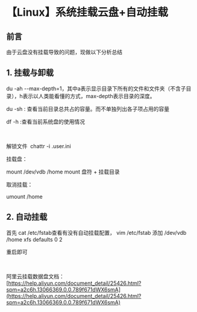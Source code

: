 # 【Linux】系统挂载云盘+自动挂载


## 前言

由于云盘没有挂载导致的问题，现做以下分析总结

## 1. 挂载与卸载

du -ah --max-depth=1，其中a表示显示目录下所有的文件和文件夹（不含子目录），h表示以人类能看懂的方式，max-depth表示目录的深度。

du -sh : 查看当前目录总共占的容量。而不单独列出各子项占用的容量

df -h :查看当前系统盘的使用情况

 

解锁文件 
chattr -i .user.ini

挂载盘：

mount /dev/vdb /home mount 盘符 + 挂载目录

取消挂载：

umount /home

## 2. 自动挂载

首先 cat /etc/fstab查看有没有自动挂载配置，
vim /etc/fstab 添加 /dev/vdb /home xfs defaults 0 2

重启即可

 

阿里云挂载数据盘文档：[https://help.aliyun.com/document_detail/25426.html?spm=a2c6h.13066369.0.0.789f671dWX6smA](https://help.aliyun.com/document_detail/25426.html?spm=a2c6h.13066369.0.0.789f671dWX6smA)

